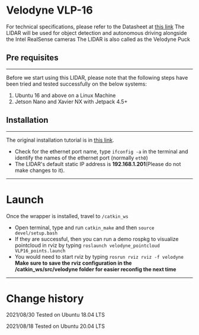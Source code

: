 # Velodyne VLP-16
For technical specifications, please refer to the Datasheet at [this link](https://velodynelidar.com/downloads/#datasheets%20first)
The LIDAR will be used for object detection and autonomous driving alongside the Intel RealSense cameras
The LIDAR is also called as the Velodyne Puck

## Pre requisites
---
Before we start using this LIDAR, please note that the following steps have been tried and tested successfully on the below systems:
1) Ubuntu 16 and above on a Linux Machine
2) Jetson Nano and Xavier NX with Jetpack 4.5+

## Installation
---
The original installation tutorial is in [this link](http://wiki.ros.org/velodyne/Tutorials/Getting%20Started%20with%20the%20Velodyne%20VLP16).

* Check for the ethernet port name, type `ifconfig -a` in the terminal and identify the names of the ethernet port (normally `eth0`)
* The LIDAR's default static IP address is **192.168.1.201**(Please do not make changes to it).

---

# Launch
 Once the wrapper is installed, travel to `/catkin_ws`
* Open terminal, type and run `catkin_make` and then `source devel/setup.bash`
* If they are successful, then you can run a demo rospkg to visualize pointcloud in rviz by typing 
`roslaunch velodyne_pointcloud VLP16_points.launch`
* You would need to start rviz by typing
`rosrun rviz rviz -f velodyne`
**Make sure to save the rviz configuration in the /catkin_ws/src/velodyne folder for easier reconfig the next time**

---

# Change history

2021/08/30 Tested on Ubuntu 18.04 LTS

2021/08/18 Tested on Ubuntu 20.04 LTS



